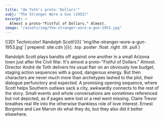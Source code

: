 ```yaml
---
title: "de Toth's proto-'Dollars'"
subj: "The Stranger Wore a Gun (1953)"
excerpt: >
  Almost a proto-"Fistful of Dollars." Almost.
image: "/assets/img/the-stranger-wore-a-gun-1953.jpg"
---
```

![3D! Technicolor! Randolph Scott!]({{ 'img/the-stranger-wore-a-gun-1953.jpg' | prepend: site.cdn }}){: .top .poster .float .right .tilt .pull }

Randolph Scott plays bandits off against one another in a small Arizona town just after the Civil War. It's almost a proto-"Fistful of Dollars." Almost. Director André de Toth delivers his usual flair on an obviously low budget, staging action sequences with a good, dangerous energy. But then characters are never much more than archetypes lashed to the plot, their dialogue perfunctory and expected. A promising opening sequence, where Scott helps Southern outlaws sack a city, awkwardly connects to the rest of the story. Small events and whole conversations are sometimes referenced but not depicted, as if pages were lost or a reel went missing. Claire Trevor breathes real life into the otherwise thankless role of love interest. Ernest Borgnine and Lee Marvin do what they do, but they also did it better elsewhere.